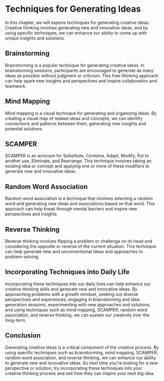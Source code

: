 Techniques for Generating Ideas
=====================================================================

In this chapter, we will explore techniques for generating creative ideas. Creative thinking involves generating new and innovative ideas, and by using specific techniques, we can enhance our ability to come up with unique insights and solutions.

Brainstorming
-------------

Brainstorming is a popular technique for generating creative ideas. In brainstorming sessions, participants are encouraged to generate as many ideas as possible without judgment or criticism. This free-thinking approach can help spark new insights and perspectives and inspire collaboration and teamwork.

Mind Mapping
------------

Mind mapping is a visual technique for generating and organizing ideas. By creating a visual map of related ideas and concepts, we can identify connections and patterns between them, generating new insights and potential solutions.

SCAMPER
-------

SCAMPER is an acronym for Substitute, Combine, Adapt, Modify, Put to another use, Eliminate, and Rearrange. This technique involves taking an existing idea or concept and applying one or more of these modifiers to generate new and innovative ideas.

Random Word Association
-----------------------

Random word association is a technique that involves selecting a random word and generating new ideas and associations based on that word. This approach can help break through mental barriers and inspire new perspectives and insights.

Reverse Thinking
----------------

Reverse thinking involves flipping a problem or challenge on its head and considering the opposite or reverse of the current situation. This technique can help generate new and unconventional ideas and approaches to problem-solving.

Incorporating Techniques into Daily Life
----------------------------------------

Incorporating these techniques into our daily lives can help enhance our creative thinking skills and generate new and innovative ideas. By approaching problems with a growth mindset, seeking out diverse perspectives and experiences, engaging in brainstorming and idea generation sessions, experimenting with new approaches and solutions, and using techniques such as mind mapping, SCAMPER, random word association, and reverse thinking, we can sustain our creativity over the long-term.

Conclusion
----------

Generating creative ideas is a critical component of the creative process. By using specific techniques such as brainstorming, mind mapping, SCAMPER, random word association, and reverse thinking, we can enhance our ability to generate new and innovative ideas. So next time you're looking for a new perspective or solution, try incorporating these techniques into your creative thinking process and see how they can inspire your next big idea.

